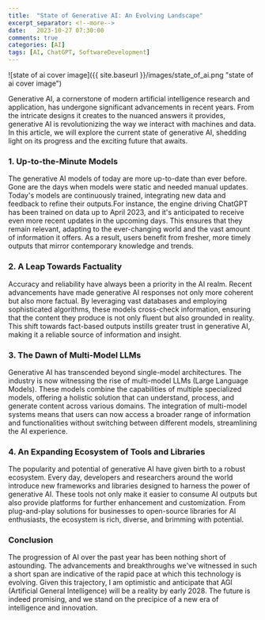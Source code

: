 ```yaml
---
title:  "State of Generative AI: An Evolving Landscape"
excerpt_separator: <!--more-->
date:   2023-10-27 07:30:00
comments: true
categories: [AI]
tags: [AI, ChatGPT, SoftwareDevelopment]
---
```


![state of ai cover image]({{ site.baseurl }}/images/state_of_ai.png "state of ai cover image")

Generative AI, a cornerstone of modern artificial intelligence research and application, has undergone significant advancements in recent years. From the intricate designs it creates to the nuanced answers it provides, generative AI is revolutionizing the way we interact with machines and data. In this article, we will explore the current state of generative AI, shedding light on its progress and the exciting future that awaits.
<!--more-->

### 1. Up-to-the-Minute Models

The generative AI models of today are more up-to-date than ever before. Gone are the days when models were static and needed manual updates. Today's models are continuously trained, integrating new data and feedback to refine their outputs.For instance, the engine driving ChatGPT has been trained on data up to April 2023, and it's anticipated to receive even more recent updates in the upcoming days. This ensures that they remain relevant, adapting to the ever-changing world and the vast amount of information it offers. As a result, users benefit from fresher, more timely outputs that mirror contemporary knowledge and trends.

### 2. A Leap Towards Factuality

Accuracy and reliability have always been a priority in the AI realm. Recent advancements have made generative AI responses not only more coherent but also more factual. By leveraging vast databases and employing sophisticated algorithms, these models cross-check information, ensuring that the content they produce is not only fluent but also grounded in reality. This shift towards fact-based outputs instills greater trust in generative AI, making it a reliable source of information and insight.

### 3. The Dawn of Multi-Model LLMs

Generative AI has transcended beyond single-model architectures. The industry is now witnessing the rise of multi-model LLMs (Large Language Models). These models combine the capabilities of multiple specialized models, offering a holistic solution that can understand, process, and generate content across various domains. The integration of multi-model systems means that users can now access a broader range of information and functionalities without switching between different models, streamlining the AI experience.

### 4. An Expanding Ecosystem of Tools and Libraries

The popularity and potential of generative AI have given birth to a robust ecosystem. Every day, developers and researchers around the world introduce new frameworks and libraries designed to harness the power of generative AI. These tools not only make it easier to consume AI outputs but also provide platforms for further enhancement and customization. From plug-and-play solutions for businesses to open-source libraries for AI enthusiasts, the ecosystem is rich, diverse, and brimming with potential.

### Conclusion

The progression of AI over the past year has been nothing short of astounding. The advancements and breakthroughs we've witnessed in such a short span are indicative of the rapid pace at which this technology is evolving. Given this trajectory, I am optimistic and anticipate that AGI (Artificial General Intelligence) will be a reality by early 2028. The future is indeed promising, and we stand on the precipice of a new era of intelligence and innovation.
